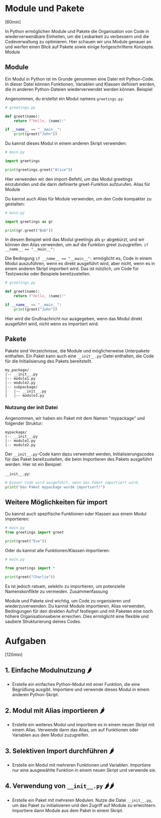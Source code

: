 # Module und Pakete
[60min]

In Python ermöglichen Module und Pakete die Organisation von Code in wiederverwendbare Einheiten, um die Lesbarkeit zu verbessern und die Codeverwaltung zu optimieren. Hier schauen wir uns Module genauer an und werfen einen Blick auf Pakete sowie einige fortgeschrittene Konzepte.
Module

## Module

Ein Modul in Python ist im Grunde genommen eine Datei mit Python-Code. In dieser Datei können Funktionen, Variablen und Klassen definiert werden, die in anderen Python-Dateien wiederverwendet werden können.
Beispiel

Angenommen, du erstellst ein Modul namens `greetings.py`:

```python
# greetings.py

def greet(name):
    return f"Hello, {name}!"

if __name__ == "__main__":
    print(greet("John"))
```
Du kannst dieses Modul in einem anderen Skript verwenden:

```python
# main.py

import greetings

print(greetings.greet("Alice"))
```
Hier verwenden wir den import-Befehl, um das Modul greetings einzubinden und die darin definierte greet-Funktion aufzurufen.
Alias für Module

Du kannst auch Alias für Module verwenden, um den Code kompakter zu gestalten:

```python
# main.py

import greetings as gr

print(gr.greet("Bob"))
```

In diesem Beispiel wird das Modul greetings als `gr` abgekürzt, und wir können den Alias verwenden, um auf die Funktion greet zuzugreifen.
```if __name__ == "__main__":```

Die Bedingung ```if __name__ == "__main__":``` ermöglicht es, Code in einem Modul auszuführen, wenn es direkt ausgeführt wird, aber nicht, wenn es in einem anderen Skript importiert wird. Das ist nützlich, um Code für Testzwecke oder Beispiele bereitzustellen.

```python
# greetings.py

def greet(name):
    return f"Hello, {name}!"

if __name__ == "__main__":
    print(greet("John"))
```
Hier wird die Grußnachricht nur ausgegeben, wenn das Modul direkt ausgeführt wird, nicht wenn es importiert wird.

## Pakete

Pakete sind Verzeichnisse, die Module und möglicherweise Unterpakete enthalten. Ein Paket kann auch eine `__init__.py`-Datei enthalten, die Code für die Initialisierung des Pakets bereitstellt.

```
my_package/
|-- __init__.py
|-- module1.py
|-- module2.py
|-- subpackage/
|   |-- __init__.py
|   |-- module3.py
```

### Nutzung der init Datei

Angenommen, wir haben ein Paket mit dem Namen "mypackage" und folgender Struktur:

```
mypackage/
|-- __init__.py
|-- module1.py
|-- module2.py
```

Der `__init__.py`-Code kann dazu verwendet werden, Initialisierungscodes für das Paket bereitzustellen, die beim Importieren des Pakets ausgeführt werden. Hier ist ein Beispiel:

`__init__.py`:
```python
# Dieser Code wird ausgeführt, wenn das Paket importiert wird.
print("Das Paket mypackage wurde importiert!")
```

## Weitere Möglichkeiten für import

Du kannst auch spezifische Funktionen oder Klassen aus einem Modul importieren:

```python
# main.py
from greetings import greet

print(greet("Eve"))
```
Oder du kannst alle Funktionen/Klassen importieren:

```python
# main.py

from greetings import *

print(greet("Charlie"))
```

Es ist jedoch ratsam, selektiv zu importieren, um potenzielle Namenskonflikte zu vermeiden.
Zusammenfassung

Module und Pakete sind wichtig, um Code zu organisieren und wiederzuverwenden. Du kannst Module importieren, Alias verwenden, Bedingungen für den direkten Aufruf festlegen und mit Paketen eine noch höhere Organisationsebene erreichen. Dies ermöglicht eine flexible und saubere Strukturierung deines Codes.

# Aufgaben
[120min]

## 1. Einfache Modulnutzung 🌶️️
   - Erstelle ein einfaches Python-Modul mit einer Funktion, die eine Begrüßung ausgibt. Importiere und verwende dieses Modul in einem anderen Python-Skript.

## 2. Modul mit Alias importieren 🌶️️
   - Erstelle ein weiteres Modul und importiere es in einem neuen Skript mit einem Alias. Verwende dann das Alias, um auf Funktionen oder Variablen aus dem Modul zuzugreifen.

## 3. Selektiven Import durchführen 🌶️️
   - Erstelle ein Modul mit mehreren Funktionen und Variablen. Importiere nur eine ausgewählte Funktion in einem neuen Skript und verwende sie.

## 4. Verwendung von `__init__.py` 🌶️️🌶️️
   - Erstelle ein Paket mit mehreren Modulen. Nutze die Datei `__init__.py`, um das Paket zu initialisieren und den Zugriff auf Module zu erleichtern. Importiere dann Module aus dem Paket in einem Skript.
